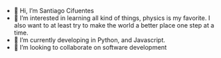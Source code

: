 - 👋 Hi, I’m Santiago Cifuentes
- 👀 I’m interested in learning all kind of things, physics is my favorite. I also want to at least try to make the world a better place one step at a time.
- 🌱 I’m currently developing in Python, and Javascript.
- 💞️ I’m looking to collaborate on software development


<!---
sacifuentespa/sacifuentespa is a ✨ special ✨ repository because its `README.md` (this file) appears on your GitHub profile.
You can click the Preview link to take a look at your changes.
--->
